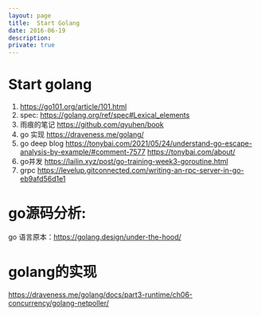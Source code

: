 ```yaml
---
layout: page
title:	Start Golang
date: 2016-06-19
description:
private: true
---
```

# Start golang
1. https://go101.org/article/101.html
1. spec:
    https://golang.org/ref/spec#Lexical_elements
2. 雨痕的笔记
    https://github.com/qyuhen/book
2. go 实现
    https://draveness.me/golang/
4. go deep blog
https://tonybai.com/2021/05/24/understand-go-escape-analysis-by-example/#comment-7577
https://tonybai.com/about/
5. go并发
https://lailin.xyz/post/go-training-week3-goroutine.html
6. grpc
https://levelup.gitconnected.com/writing-an-rpc-server-in-go-eb9afd56d1e1

# go源码分析: 
go 语言原本：https://golang.design/under-the-hood/

# golang的实现
https://draveness.me/golang/docs/part3-runtime/ch06-concurrency/golang-netpoller/
